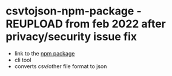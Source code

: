 # csvtojson-npm-package - REUPLOAD from feb 2022 after privacy/security issue fix

- link to the [npm package](https://www.npmjs.com/package/schoolbell-client)
- cli tool
- converts csv/other file format to json
